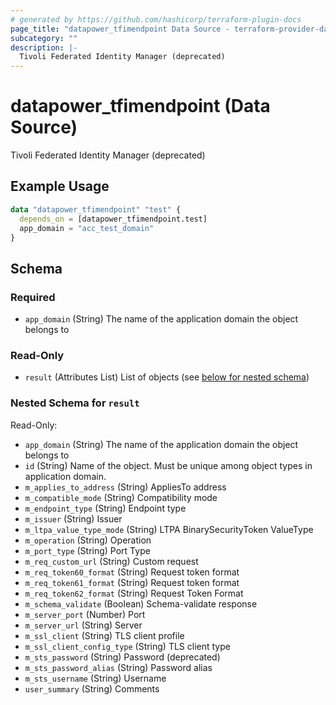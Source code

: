 ```yaml
---
# generated by https://github.com/hashicorp/terraform-plugin-docs
page_title: "datapower_tfimendpoint Data Source - terraform-provider-datapower"
subcategory: ""
description: |-
  Tivoli Federated Identity Manager (deprecated)
---
```


# datapower_tfimendpoint (Data Source)

Tivoli Federated Identity Manager (deprecated)

## Example Usage

```terraform
data "datapower_tfimendpoint" "test" {
  depends_on = [datapower_tfimendpoint.test]
  app_domain = "acc_test_domain"
}
```

<!-- schema generated by tfplugindocs -->
## Schema

### Required

- `app_domain` (String) The name of the application domain the object belongs to

### Read-Only

- `result` (Attributes List) List of objects (see [below for nested schema](#nestedatt--result))

<a id="nestedatt--result"></a>
### Nested Schema for `result`

Read-Only:

- `app_domain` (String) The name of the application domain the object belongs to
- `id` (String) Name of the object. Must be unique among object types in application domain.
- `m_applies_to_address` (String) AppliesTo address
- `m_compatible_mode` (String) Compatibility mode
- `m_endpoint_type` (String) Endpoint type
- `m_issuer` (String) Issuer
- `m_ltpa_value_type_mode` (String) LTPA BinarySecurityToken ValueType
- `m_operation` (String) Operation
- `m_port_type` (String) Port Type
- `m_req_custom_url` (String) Custom request
- `m_req_token60_format` (String) Request token format
- `m_req_token61_format` (String) Request token format
- `m_req_token62_format` (String) Request Token Format
- `m_schema_validate` (Boolean) Schema-validate response
- `m_server_port` (Number) Port
- `m_server_url` (String) Server
- `m_ssl_client` (String) TLS client profile
- `m_ssl_client_config_type` (String) TLS client type
- `m_sts_password` (String) Password (deprecated)
- `m_sts_password_alias` (String) Password alias
- `m_sts_username` (String) Username
- `user_summary` (String) Comments
